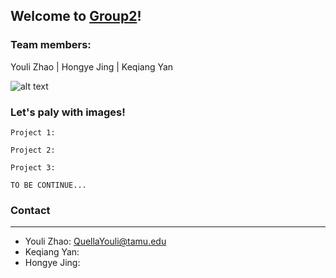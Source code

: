 ## Welcome to [Group2](https://github.com/Mooler0410/IMMagician/edit/gh-pages/index.md)!


### Team members: 
Youli Zhao | Hongye Jing | Keqiang Yan


![alt text](https://www.google.com/url?sa=i&url=https%3A%2F%2Focw.mit.edu%2Fcourses%2Felectrical-engineering-and-computer-science%2F6-837-computer-graphics-fall-2012%2F&psig=AOvVaw0EzPJVGE_-LpmnM2lW8jpR&ust=1644907080293000&source=images&cd=vfe&ved=2ahUKEwim9fjCyv71AhXRkWoFHZtsD5sQjRx6BAgAEAk)




### Let's paly with images!


```
Project 1: 
```

```
Project 2: 
```

```
Project 3: 
```

```
TO BE CONTINUE...
```


### Contact
***
* Youli Zhao: QuellaYouli@tamu.edu
* Keqiang Yan:
* Hongye Jing:
